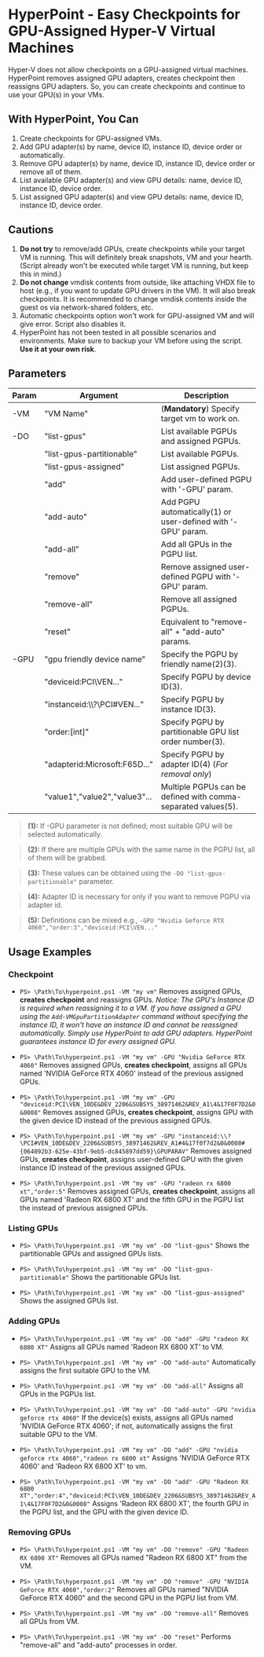 # HyperPoint - Easy Checkpoints for GPU-Assigned Hyper-V Virtual Machines

Hyper-V does not allow checkpoints on a GPU-assigned virtual machines. HyperPoint removes assigned GPU adapters, creates checkpoint then reassigns GPU adapters. So, you can create checkpoints and continue to use your GPU(s) in your VMs.



## With HyperPoint, You Can
1) Create checkpoints for GPU-assigned VMs.
2) Add GPU adapter(s) by name, device ID, instance ID, device order or automatically.
3) Remove GPU adapter(s) by name, device ID, instance ID, device order or remove all of them.
4) List available GPU adapter(s) and view GPU details: name, device ID, instance ID, device order.
5) List assigned GPU adapter(s) and view GPU details: name, device ID, instance ID, device order.



## Cautions
1) **Do not try** to remove/add GPUs, create checkpoints while your target VM is running. This will definitely break snapshots, VM and your hearth. (Script already won't be executed while target VM is running, but keep this in mind.)
2) **Do not change** vmdisk contents from outside, like attaching VHDX file to host (e.g., if you want to update GPU drivers in the VM). It will also break checkpoints. It is recommended to change vmdisk contents inside the guest os via network-shared folders, etc.
3) Automatic checkpoints option won't work for GPU-assigned VM and will give error. Script also disables it.
4) HyperPoint has not been tested in all possible scenarios and environments. Make sure to backup your VM before using the script. **Use it at your own risk**.



## Parameters
| Param | Argument                      | Description                                                    |
|-------|-------------------------------|----------------------------------------------------------------|
| -VM   | "VM Name"                     | (**Mandatory**) Specify target vm to work on.                  |
| -DO   | "list-gpus"                   | List available PGPUs and assigned PGPUs.                       |
|       | "list-gpus-partitionable"     | List available PGPUs.                                          |
|       | "list-gpus-assigned"          | List assigned PGPUs.                                           |
|       | "add"                         | Add user-defined PGPU with '-GPU' param.                       |
|       | "add-auto"                    | Add PGPU automatically(1) or user-defined with '-GPU' param.   |
|       | "add-all"                     | Add all GPUs in the PGPU list.                                 |
|       | "remove"                      | Remove assigned user-defined PGPU with '-GPU' param.           |
|       | "remove-all"                  | Remove all assigned PGPUs.                                     |
|       | "reset"                       | Equivalent to "remove-all" + "add-auto" params.                |
| -GPU  | "gpu friendly device name"    | Specify the  PGPU by friendly name(2)(3).                      |
|       | "deviceid:PCI\VEN..."         | Specify PGPU by device ID(3).                                  |
|       | "instanceid:\\\\?\PCI#VEN..." | Specify PGPU by instance ID(3).                                |
|       | "order:[int]"                 | Specify PGPU by partitionable GPU list order number(3).        |
|       | "adapterid:Microsoft:F65D..." | Specify PGPU by adapter ID(4) (*For removal only*)             |
|       | "value1","value2","value3"... | Multiple PGPUs can be defined with comma-separated values(5).  |

> **(1):** If -GPU parameter is not defined; most suitable GPU will be selected automatically.

> **(2):** If there are multiple GPUs with the same name in the PGPU list, all of them will be grabbed.

> **(3):** These values can be obtained using the `-DO "list-gpus-partitionable"` parameter.

> **(4):** Adapter ID is necessary for only if you want to remove PGPU via adapter id.

> **(5):** Definitions can be mixed e.g., `-GPU "Nvidia Geforce RTX 4060","order:3","deviceid:PCI\VEN..."`



## Usage Examples

### Checkpoint

- `PS> \Path\To\hyperpoint.ps1 -VM "my vm"`
Removes assigned GPUs, **creates checkpoint** and reassigns GPUs.
*Notice: The GPU's Instance ID is required when reassigning it to a VM. If you have assigned a GPU using the `Add-VMGpuPartitionAdapter` command without specifying the instance ID, it won't have an instance ID and cannot be reassigned automatically. Simply use HyperPoint to add GPU adapters. HyperPoint guarantees instance ID for every assigned GPU.*

- `PS> \Path\To\hyperpoint.ps1 -VM "my vm" -GPU "Nvidia GeForce RTX 4060"`
Removes assigned GPUs, **creates checkpoint**, assigns all GPUs named 'NVIDIA GeForce RTX 4060' instead of the previous assigned GPUs.

- `PS> \Path\To\hyperpoint.ps1 -VM "my vm" -GPU "deviceid:PCI\VEN_10DE&DEV_2206&SUBSYS_38971462&REV_A1\4&17F0F7D2&0&0008"`
Removes assigned GPUs, **creates checkpoint**, assigns GPU with the given device ID instead of the previous assigned GPUs.

- `PS> \Path\To\hyperpoint.ps1 -VM "my vm" -GPU "instanceid:\\?\PCI#VEN_10DE&DEV_2206&SUBSYS_38971462&REV_A1#4&17f0f7d2&0&0008#{064092b3-625e-43bf-9eb5-dc845897dd59}\GPUPARAV"`
Removes assigned GPUs, **creates checkpoint**, assigns user-defined GPU with the given instance ID instead of the previous assigned GPUs.

- `PS> \Path\To\hyperpoint.ps1 -VM "my vm" -GPU "radeon rx 6800 xt","order:5"`
Removes assigned GPUs, **creates checkpoint**, assigns all GPUs named 'Radeon RX 6800 XT' and the fifth GPU in the PGPU list the instead of previous assigned GPUs.

### Listing GPUs

- `PS> \Path\To\hyperpoint.ps1 -VM "my vm" -DO "list-gpus"`
Shows the partitionable GPUs and assigned GPUs lists.

- `PS> \Path\To\hyperpoint.ps1 -VM "my vm" -DO "list-gpus-partitionable"`
Shows the partitionable GPUs list.

- `PS> \Path\To\hyperpoint.ps1 -VM "my vm" -DO "list-gpus-assigned"`
Shows the assigned GPUs list.

### Adding GPUs

- `PS> \Path\To\hyperpoint.ps1 -VM "my vm" -DO "add" -GPU "radeon RX 6800 XT"`
Assigns all GPUs named 'Radeon RX 6800 XT' to VM.

- `PS> \Path\To\hyperpoint.ps1 -VM "my vm" -DO "add-auto"`
Automatically assigns the first suitable GPU to the VM.

- `PS> \Path\To\hyperpoint.ps1 -VM "my vm" -DO "add-all"`
Assigns all GPUs in the PGPUs list.

- `PS> \Path\To\hyperpoint.ps1 -VM "my vm" -DO "add-auto" -GPU "nvidia geforce rtx 4060"`
If the device(s) exists, assigns all GPUs named 'NVIDIA GeForce RTX 4060'; if not, automatically assigns the first suitable GPU to the VM.

- `PS> \Path\To\hyperpoint.ps1 -VM "my vm" -DO "add" -GPU "nvidia geforce rtx 4060","radeon rx 6800 xt"`
Assigns 'NVIDIA GeForce RTX 4060' and 'Radeon RX 6800 XT' to vm.

- `PS> \Path\To\hyperpoint.ps1 -VM "my vm" -DO "add" -GPU "Radeon RX 6800 XT","order:4","deviceid:PCI\VEN_10DE&DEV_2206&SUBSYS_38971462&REV_A1\4&17F0F7D2&0&0008"`
Assigns 'Radeon RX 6800 XT', the fourth GPU in the PGPU list, and the GPU with the given device ID.

### Removing GPUs

- `PS> \Path\To\hyperpoint.ps1 -VM "my vm" -DO "remove" -GPU "Radeon RX 6800 XT"`
Removes all GPUs named "Radeon RX 6800 XT" from the VM.

- `PS> \Path\To\hyperpoint.ps1 -VM "my vm" -DO "remove" -GPU "NVIDIA GeForce RTX 4060","order:2"`
Removes all GPUs named "NVIDIA GeForce RTX 4060" and the second GPU in the PGPU list from VM.

- `PS> \Path\To\hyperpoint.ps1 -VM "my vm" -DO "remove-all"`
Removes all GPUs from VM.

- `PS> \Path\To\hyperpoint.ps1 -VM "my vm" -DO "reset"`
Performs "remove-all" and "add-auto" processes in order.

